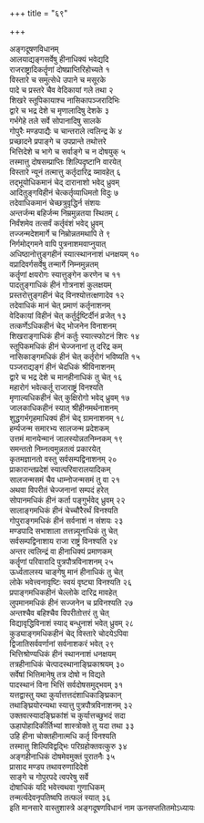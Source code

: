 +++
title = "६९"

+++
   
अङ्गदूषणविधानम्  
आलयाद्यङ्गसर्वेषु हीनाधिक्यं भवेद्यदि   
राजराष्ट्रादिकर्तॄणां दोषप्राप्तिरिहोच्यते १  
विस्तारे च समुत्सेधे उपाने च मसूरके   
पादे च प्रस्तरे चैव वेदिकायां गले तथा २  
शिखरे स्तूपिकायाश्च नासिकापञ्जरादिभिः   
द्वारे च भद्र देशे च मृणालादिषु देशके ३  
गर्भगेहे तले सर्वे सोपानादिषु सालके   
गोपुरैः मण्डपाद्यैः च चान्तराले त्वलिन्द्र के ४  
प्रच्छादने प्रपाङ्गे च उपप्रान्ते तथोत्तरे   
भित्तिदेशे च भागे च सर्वाङ्गे च न दोषयुक् ५  
तस्मात्तु दोषसम्प्राप्तिः शिल्पिदृष्टानि वारयेत्   
विस्तारे न्यूनं तत्मात्तु कर्तृदारिद्र य्मावहेत् ६  
तद्भूयोधिकमानं चेद् दारानाशो भवेद् ध्रुवम्   
आदितुङ्गविहीनं चेत्कर्तृव्याधिमतो विदुः ७  
तदेवाधिकमानं चेच्छत्रुवृद्धिर्न संशयः   
अन्तर्जन्म बहिर्जन्म निम्रमुन्नतया स्थितम् ८  
निर्वंशमेव तत्सर्वं कर्तृवंशं भवेद् ध्रुवम्   
तज्जन्मदेशमार्गे च निम्रोन्नतमथापि ते ९  
निर्गमोद्गमने वापि पुत्रनाशमवाप्नुयात्   
अधिष्ठानोत्तुङ्गहीनं स्यात्स्थाननाशं धनक्षयम् १०  
वप्रादिवर्गसर्वेषु तन्मार्गे निम्नमुन्नतम्   
कर्तॄणां क्षयरोगः स्यात्तुङ्गेन करणेन च ११  
पादतुङ्गाधिकं हीनं गोत्रनाशं कुलक्षयम्   
प्रस्तरोत्तुङ्गहीनं चेद् विनश्योत्तत्क्षणादेव १२  
तदेवाधिकं मानं चेत् प्रमाणं कर्तृनाशनम्   
वेदिकायां विहीनं चेत् कर्तुर्दृष्टिर्दीनं व्रजेत् १३  
तत्कर्णेऽधिकहीनं चेद् भोजनेन विनाशनम्   
शिखराङ्गाधिकं हीनं कर्तुः स्यात्स्फोटनं शिरः १४  
स्तूपिकमधिकं हीनं चेज्जनानां तु दरिद्र कम्   
नासिकाङ्गमधिकं हीनं चेत् कर्तृरोगं भविष्यति १५  
पञ्जराद्यङ्गं हीनं चेदधिकं श्रीविनाशनम्   
द्वारे च भद्र देशे च मानहीनाधिकं तु चेत् १६  
महारोगं भवेत्कर्तू राजाराष्ट्रं विनश्यति   
मृणाल्यधिकहीनं चेत् कुक्षिरोगो भवेद् ध्रुवम् १७  
जालकाधिकहीनं स्यात् श्रीहीनमर्थनाशनम्   
शुद्धगर्भगृहमाधिक्यं हीनं चेद् ग्रामनाशनम् १८  
हर्म्यजन्म समारभ्य सालजन्म प्रदेशकम्   
उत्तमं मानयेन्मानं जालस्योन्नतनिम्नकम् १९  
समन्ततो निम्नत्वमुन्नतत्वं प्रकारयेत्   
कृतमज्ञानतो वस्तु सर्वसम्पद्विनाशनम् २०  
प्राकारान्तप्रदेशं स्यात्परिवारालयादिकम्   
सालजन्मसमं चैव धाम्नोजन्मसमं तु वा २१  
अथवा विपरीतं चेज्जनानां सम्पदं हरेत्   
सोपानमधिकं हीनं कर्ता पङ्गुर्भवेद् ध्रुवम् २२  
सालाङ्गमधिकं हीनं चेच्चौरैरर्थं विनश्यति   
गोपुराङ्गमधिकं हीनं सर्वनाशं न संशयः २३  
मण्डपादि सभाशाला तत्तन्न्यूनाधिकं तु चेत्   
सर्वसम्पद्विनाशाय राजा राष्ट्रं विनश्यति २४  
अन्तर त्वलिन्द्रं वा हीनाधिक्यं प्रमाणकम्   
कर्तॄणां परिवारादि पुत्रपौत्रविनाशनम् २५  
ऊर्ध्वतालस्य चाङ्गेषु मानं हीनाधिकं तु चेत्   
लोके भवेत्त्वनावृष्टिः स्वयं वृष्ट्या विनश्यति २६  
प्रपाङ्गमधिकहीनं चेल्लोके दारिद्र मावहेत्   
लुपमानमधिकं हीनं सज्जनेन च प्रविनश्यति २७  
अन्तश्चैव बहिश्चैव विपरीतोत्तरं तु चेत्   
विद्यावृद्धिविनाशं स्याद् बन्धुनाशं भवेत् ध्रुवम् २८  
कुड्याङ्गमधिकहीनं चेद् विस्तारे चोदयेऽपिवा   
द्विजातिसर्ववर्णानां सर्वनाशकरं भवेत् २९  
भित्तिश्रोण्यधिकं हीनं स्थाननाशं धनक्षयम्   
तत्रहीनाधिकं चेत्पादस्थानाङ्घ्रिकाश्रयम् ३०  
सर्वेषां भित्तिमानेषु तत्र दोषो न विद्यते   
पादस्थानं विना भित्तिं सर्वदोषसमुद्भवम् ३१  
यत्तद्वास्तु यथा कुर्यात्तत्तदंशाधिकाङ्घ्रिकान्   
तथाङ्घ्रियोरन्यथा स्यात्तु पुत्रपौत्रविनाशनम् ३२  
उक्तवत्स्यादङ्घ्रिकांशं च कुर्यात्तच्छुभदं सदा   
ऊहापोहादिकीर्तिभ्यां शास्त्रोक्ते तु यदा तथा ३३  
उहि हीना चोक्तहीनात्मधि कर्तृ विनश्यति   
तस्मात्तु शिल्पिविद्वद्भिः परिग्रहोक्तवत्कुरु ३४  
अङ्गहीनाधिकं दोषमेवमुक्तं पुरातनैः ३५  
प्रासाद मण्डप तथावरुणादिदेशे  
साङ्गे च गोपुरपदे त्वपरेषु सर्वे   
दोषाधिकं यदि भवेत्त्वथवा गुणाधिकम्  
तन्मर्त्यदेवनृपतिष्वपि तत्फलं स्यात् ३६  
इति मानसारे वास्तुशास्त्रे अङ्गदूषणविधानं नाम ऊनसप्ततितमोऽध्यायः
